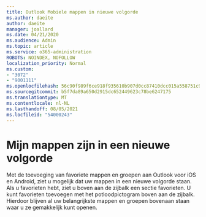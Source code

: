 ```yaml
---
title: Outlook Mobiele mappen in nieuwe volgorde
ms.author: daeite
author: daeite
manager: joallard
ms.date: 04/21/2020
ms.audience: Admin
ms.topic: article
ms.service: o365-administration
ROBOTS: NOINDEX, NOFOLLOW
localization_priority: Normal
ms.custom:
- "3072"
- "9001111"
ms.openlocfilehash: 56c90f989f6ce918f935610b907d0cc87410dcc015a558751c9065928eb17386
ms.sourcegitcommit: b5f7da89a650d2915dc652449623c78be6247175
ms.translationtype: MT
ms.contentlocale: nl-NL
ms.lasthandoff: 08/05/2021
ms.locfileid: "54000243"
---
```

# <a name="my-folders-are-in-a-new-order"></a>Mijn mappen zijn in een nieuwe volgorde

Met de toevoeging van favoriete mappen en groepen aan Outlook voor iOS en Android, ziet u mogelijk dat uw mappen in een nieuwe volgorde staan. Als u favorieten hebt, ziet u boven aan de zijbalk een sectie favorieten. U kunt favorieten toevoegen met het potloodpictogram boven aan de zijbalk. Hierdoor blijven al uw belangrijkste mappen en groepen bovenaan staan waar u ze gemakkelijk kunt openen.